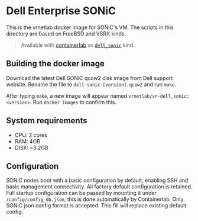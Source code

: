 # Dell Enterprise SONiC

This is the vrnetlab docker image for SONiC's VM.
The scripts in this directory are based on FreeBSD and VSRX kinds.

> Available with [containerlab](https://containerlab.dev) as [`dell_sonic`](https://containerlab.dev/manual/kinds/dell_sonic/) kind.

## Building the docker image

Download the latest Dell SONiC qcow2 disk image from Dell support website. Rename the file to `dell-sonic-[version].qcow2` and run `make`.

After typing `make`, a new image will appear named `vrnetlab/vr-dell_sonic:<version>`. Run `docker images` to confirm this.

## System requirements

- CPU: 2 cores
- RAM: 4GB
- DISK: ~3.2GB

## Configuration

SONiC nodes boot with a basic configuration by default, enabling SSH and basic management connectivity. All factory default configuration is retained.
Full startup configuration can be passed by mounting it under `/config/config_db.json`, this is done automatically by Containerlab. Only SONiC json config format is accepted. This fill will replace existing default config.
